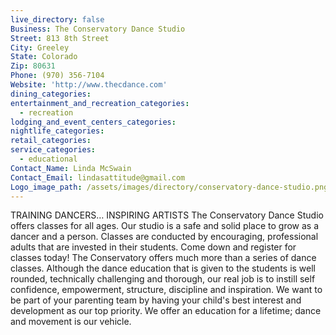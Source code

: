 ```yaml
---
live_directory: false
Business: The Conservatory Dance Studio
Street: 813 8th Street
City: Greeley
State: Colorado
Zip: 80631
Phone: (970) 356-7104
Website: 'http://www.thecdance.com'
dining_categories:
entertainment_and_recreation_categories:
  - recreation
lodging_and_event_centers_categories:
nightlife_categories:
retail_categories:
service_categories:
  - educational
Contact_Name: Linda McSwain
Contact_Email: lindasattitude@gmail.com
Logo_image_path: /assets/images/directory/conservatory-dance-studio.png
---
```



TRAINING DANCERS… INSPIRING ARTISTS The Conservatory Dance Studio offers classes for all ages. Our studio is a safe and solid place to grow as a dancer and a person. Classes are conducted by encouraging, professional adults that are invested in their students. Come down and register for classes today! The Conservatory offers much more than a series of dance classes. Although the dance education that is given to the students is well rounded, technically challenging and thorough, our real job is to instill self confidence, empowerment, structure, discipline and inspiration. We want to be part of your parenting team by having your child's best interest and development as our top priority. We offer an education for a lifetime; dance and movement is our vehicle.
